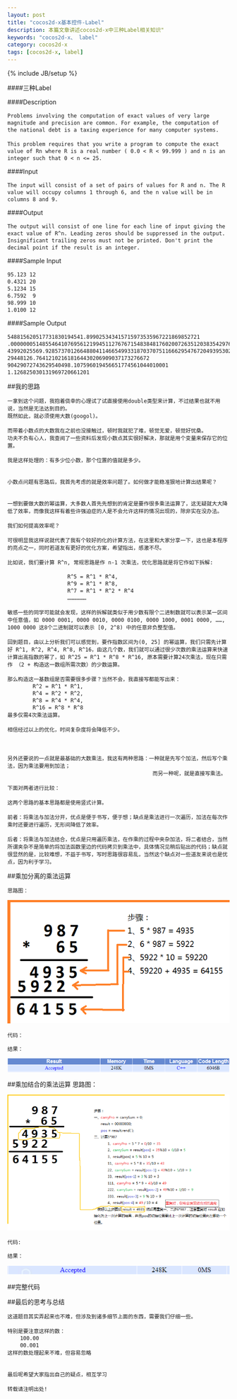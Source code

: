 ```yaml
---
layout: post
title: "cocos2d-x基本控件-Label"
description: 本篇文章讲述cocos2d-x中三种Label相关知识"
keywords: "cocos2d-x、 label"
category: cocos2d-x
tags: [cocos2d-x, label]
---
```


{% include JB/setup %}

####三种Label

<!-- more -->
								
####Description

	Problems involving the computation of exact values of very large magnitude and precision are common. For example, the computation of the national debt is a taxing experience for many computer systems. 

	This problem requires that you write a program to compute the exact value of Rn where R is a real number ( 0.0 < R < 99.999 ) and n is an integer such that 0 < n <= 25.

####Input

	The input will consist of a set of pairs of values for R and n. The R value will occupy columns 1 through 6, and the n value will be in columns 8 and 9.

####Output

	The output will consist of one line for each line of input giving the exact value of R^n. Leading zeros should be suppressed in the output. Insignificant trailing zeros must not be printed. Don't print the decimal point if the result is an integer.

####Sample Input

	95.123 12
	0.4321 20
	5.1234 15
	6.7592  9
	98.999 10
	1.0100 12

####Sample Output

	548815620517731830194541.899025343415715973535967221869852721
	.00000005148554641076956121994511276767154838481760200726351203835429763013462401
	43992025569.928573701266488041146654993318703707511666295476720493953024
	29448126.764121021618164430206909037173276672
	90429072743629540498.107596019456651774561044010001
	1.126825030131969720661201


##我的思路

	一拿到这个问题，我抱着侥幸的心理试了试直接使用double类型来计算，不过结果也就不用说，当然是无法达到目的。
	既然如此，就必须使用大数(googol)。

	而带着小数点的大数我在之前也没接触过，顿时我就犯了难，顿觉无爱，顿觉好忧桑。
	功夫不负有心人，我查阅了一些资料后发现小数点其实很好解决，那就是用个变量来保存它的位置。

	我是这样处理的：有多少位小数，那个位置的值就是多少。


	小数点问题有思路后，我首先考虑的就是效率问题了。如何做才能稳准狠地计算出结果呢？


	一想到要做大数的幂运算，大多数人首先先想到的肯定是要作很多乘法运算了，这无疑就大大降低了效率，而像我这样有着些许强迫症的人是不会允许这样的情况出现的，除非实在没办法。

	我们如何提高效率呢？

	可很明显我这样说就代表了我有个较好的化的计算方法，在这里和大家分享一下，这也是本程序的亮点之一，同时若道友有更好的优化方案，希望指出，感激不尽。

	比如说，我们要计算 R^n, 常规思路是作 n-1 次乘法，优化思路就是将它作如下拆解:

		 			   R^5 = R^1 * R^4,
		 			   R^9 = R^1 * R^8,
		 			   R^7 = R^1 * R^2 * R^4
			 		   ………………

	敏感一些的同学可能就会发现，这样的拆解就类似于用少数有限个二进制数就可以表示某一区间中任意值，如 0000 0001, 0000 0010, 0000 0100, 0000 1000, 0001 0000, ……, 1000 0000 这8个二进制就可以表示 [0, 2^8) 中的任意非负整型值。

	回到题目，由以上分析我们可以感觉到，要作指数区间为(0, 25] 的幂运算，我们只需先计算好 R^1, R^2, R^4, R^8, R^16，由这几个数，我们就可以通过很少次数的乘法运算来快速计算出高指数的幂了，如 R^25 = R^1 * R^8 * R^16, 原本需要计算24次乘法，现在只需作 （2 + 构造这一数组所需次数）的少数运算。

	那么构造这一基数组是否需要很多步骤？当然不会，我直接写都能写出来：
			R^2 = R^1 * R^1,
			R^4 = R^2 * R^2,
			R^8 = R^4 * R^4,
			R^16 = R^8 * R^8
	最多仅需4次乘法运算。

	相信经过以上的优化，时间复杂度将会降低不少。



	另外还要说的一点就是最基础的大数乘法，我这有两种思路：一种就是先写个加法，然后写个乘法，因为乘法要用到加法；
												  而另一种呢，就是直接写乘法。

	下面对两者进行比较：

	这两个思路的基本思路都是使用竖式计算。

	前者：将乘法与加法分开，优点是便于书写，便于想；缺点是乘法进行一次遍历，加法在每次作乘时还要进行遍历，无形间降低了效率。

	后者：将乘法与加法结合，优点是只用遍历乘法，在作乘的过程中夹杂加法，将二者结合，当然所谓夹杂不是简单的将加法函数里边的代码拷贝到乘法中，具体情况见稍后贴出的代码；缺点就很显然的是，比较难想，不益于书写，写时思路很容易乱，当然这个缺点对一些道友来说也是优点，因为利于学习。


##乘加分离的乘法运算

	思路图：

![method of separation](/assets/images/poj1001/method_of_separation.png)

	代码：

<script src="https://gist.github.com/gustfu/cd606b2414dbf1e6d295.js"></script>

	结果：

![result_of_separation](/assets/images/poj1001/result_of_separation.png)

##乘加结合的乘法运算
	思路图：

![method of combination](/assets/images/poj1001/method_of_combination.png)

	代码:

<script src="https://gist.github.com/gustfu/41ed9e2c420580e3c95a.js"></script>

	结果：

![result_of_separation](/assets/images/poj1001/result_of_combination.png)

##完整代码

<script src="https://gist.github.com/gustfu/fe10b9e67700216f30a7.js"></script>


##最后的思考与总结

	这道题目其实弄起来也不难，但涉及到诸多细节上面的东西，需要我们仔细一些。

	特别是要注意这样的数：
		100.00
		00.001
	这样的数处理起来不难，但容易忽略


	最后呢希望大家指出自己的疑点，相互学习

	转载请注明出处!